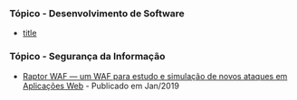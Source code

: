 ### Tópico - Desenvolvimento de Software

- [title](https://www.example.com)</br>


### Tópico - Segurança da Informação
- [Raptor WAF — um WAF para estudo e simulação de novos ataques em Aplicações Web](https://medium.com/@claudiobernardo/raptor-waf-um-waf-para-estudo-e-simula%C3%A7%C3%A3o-de-novos-ataques-em-aplica%C3%A7%C3%B5es-web-acad2d5fc129) - Publicado em Jan/2019
